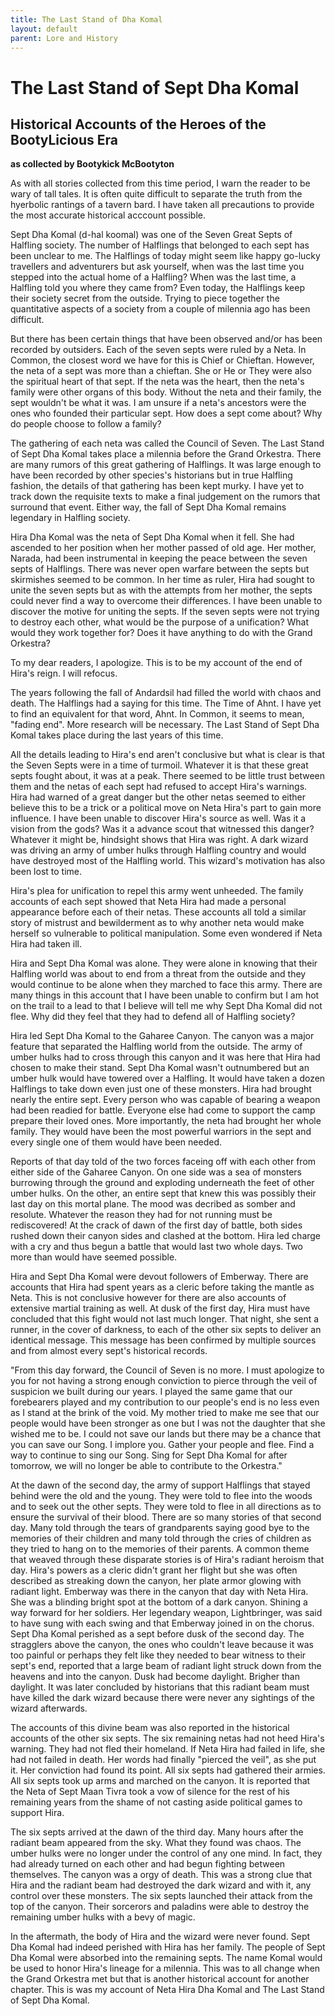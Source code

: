 ```yaml
---
title: The Last Stand of Dha Komal
layout: default
parent: Lore and History
---
```


# The Last Stand of Sept Dha Komal

## Historical Accounts of the Heroes of the BootyLicious Era
**as collected by Bootykick McBootyton**


As with all stories collected from this time period, I warn the reader to be wary of tall tales. It is often quite difficult to separate the truth from the hyerbolic rantings of a tavern bard. I have taken all precautions to provide the most accurate historical acccount possible.

Sept Dha Komal (d-hal koomal) was one of the Seven Great Septs of Halfling society. The number of Halflings that belonged to each sept has been unclear to me. The Halflings of today might seem like happy go-lucky travellers and adventurers but ask yourself, when was the last time you stepped into the actual home of a Halfling? When was the last time, a Halfling told you where they came from? Even today, the Halflings keep their society secret from the outside. Trying to piece together the quantitative aspects of a society from a couple of milennia ago has been difficult.

But there has been certain things that have been observed and/or has been recorded by outsiders. Each of the seven septs were ruled by a Neta. In Common, the closest word we have for this is Chief or Chieftan. However, the neta of a sept was more than a chieftan. She or He or They were also the spiritual heart of that sept. If the neta was the heart, then the neta's family were other organs of this body. Without the neta and their family, the sept wouldn't be what it was. I am unsure if a neta's ancestors were the ones who founded their particular sept. How does a sept come about? Why do people choose to follow a family?

The gathering of each neta was called the Council of Seven. The Last Stand of Sept Dha Komal takes place a milennia before the Grand Orkestra. There are many rumors of this great gathering of Halflings. It was large enough to have been recorded by other species's historians but in true Halfling fashion, the details of that gathering has been kept murky. I have yet to track down the requisite texts to make a final judgement on the rumors that surround that event. Either way, the fall of Sept Dha Komal remains legendary in Halfling society.

Hira Dha Komal was the neta of Sept Dha Komal when it fell. She had ascended to her position when her mother passed of old age. Her mother, Narada, had been instrumental in keeping the peace between the seven septs of Halflings. There was never open warfare between the septs but skirmishes seemed to be common. In her time as ruler, Hira had sought to unite the seven septs but as with the attempts from her mother, the septs could never find a way to overcome their differences. I have been unable to discover the motive for uniting the septs. If the seven septs were not trying to destroy each other, what would be the purpose of a unification? What would they work together for? Does it have anything to do with the Grand Orkestra?

To my dear readers, I apologize. This is to be my account of the end of Hira's reign. I will refocus.

The years following the fall of Andardsil had filled the world with chaos and death. The Halflings had a saying for this time. The Time of Ahnt. I have yet to find an equivalent for that word, Ahnt. In Common, it seems to mean, "fading end". More research will be necessary. The Last Stand of Sept Dha Komal takes place during the last years of this time. 

All the details leading to Hira's end aren't conclusive but what is clear is that the Seven Septs were in a time of turmoil. Whatever it is that these great septs fought about, it was at a peak. There seemed to be little trust between them and the netas of each sept had refused to accept Hira's warnings. Hira had warned of a great danger but the other netas seemed to either believe this to be a trick or a political move on Neta Hira's part to gain more influence. I have been unable to discover Hira's source as well. Was it a vision from the gods? Was it a advance scout that witnessed this danger? Whatever it might be, hindsight shows that Hira was right. A dark wizard was driving an army of umber hulks through Halfling country and would have destroyed most of the Halfling world. This wizard's motivation has also been lost to time.

Hira's plea for unification to repel this army went unheeded. The family accounts of each sept showed that Neta Hira had made a personal appearance before each of their netas. These accounts all told a similar story of mistrust and bewilderment as to why another neta would make herself so vulnerable to political manipulation. Some even wondered if Neta Hira had taken ill.

Hira and Sept Dha Komal was alone. They were alone in knowing that their Halfling world was about to end from a threat from the outside and they would continue to be alone when they marched to face this army. There are many things in this account that I have been unable to confirm but I am hot on the trail to a lead to that I believe will tell me why Sept Dha Komal did not flee. Why did they feel that they had to defend all of Halfling society?

Hira led Sept Dha Komal to the Gaharee Canyon. The canyon was a major feature that separated the Halfling world from the outside. The army of umber hulks had to cross through this canyon and it was here that Hira had chosen to make their stand. Sept Dha Komal wasn't outnumbered but an umber hulk would have towered over a Halfling. It would have taken a dozen Halflings to take down even just one of these monsters. Hira had brought nearly the entire sept. Every person who was capable of bearing a weapon had been readied for battle. Everyone else had come to support the camp prepare their loved ones. More importantly, the neta had brought her whole family. They would have been the most powerful warriors in the sept and every single one of them would have been needed.

Reports of that day told of the two forces faceing off with each other from either side of the Gaharee Canyon. On one side was a sea of monsters burrowing through the ground and exploding underneath the feet of other umber hulks. On the other, an entire sept that knew this was possibly their last day on this mortal plane. The mood was decribed as somber and resolute. Whatever the reason they had for not running must be rediscovered! At the crack of dawn of the first day of battle, both sides rushed down their canyon sides and clashed at the bottom. Hira led charge with a cry and thus begun a battle that would last two whole days. Two more than would have seemed possible. 

Hira and Sept Dha Komal were devout followers of Emberway. There are accounts that Hira had spent years as a cleric before taking the mantle as Neta. This is not conclusive however for there are also accounts of extensive martial training as well. At dusk of the first day, Hira must have concluded that this fight would not last much longer. That night, she sent a runner, in the cover of darkness, to each of the other six septs to deliver an identical message. This message has been confirmed by multiple sources and from almost every sept's historical records.

"From this day forward, the Council of Seven is no more. I must apologize to you for not having a strong enough conviction to pierce through the veil of suspicion we built during our years. I played the same game that our forebearers played and my contribution to our people's end is no less even as I stand at the brink of the void. My mother tried to make me see that our people would have been stronger as one but I was not the daughter that she wished me to be. I could not save our lands but there may be a chance that you can save our Song. I implore you. Gather your people and flee. Find a way to continue to sing our Song. Sing for Sept Dha Komal for after tomorrow, we will no longer be able to contribute to the Orkestra."

At the dawn of the second day, the army of support Halflings that stayed behind were the old and the young. They were told to flee into the woods and to seek out the other septs. They were told to flee in all directions as to ensure the survival of their blood. There are so many stories of that second day. Many told through the tears of grandparents saying good bye to the memories of their children and many told through the cries of children as they tried to hang on to the memories of their parents. A common theme that weaved through these disparate stories is of Hira's radiant heroism that day. Hira's powers as a cleric didn't grant her flight but she was often described as streaking down the canyon, her plate armor glowing with radiant light. Emberway was there in the canyon that day with Neta Hira. She was a blinding bright spot at the bottom of a dark canyon. Shining a way forward for her soldiers. Her legendary weapon, Lightbringer, was said to have sung with each swing and that Emberway joined in on the chorus. Sept Dha Komal perished as a sept before dusk of the second day. The stragglers above the canyon, the ones who couldn't leave because it was too painful or perhaps they felt like they needed to bear witness to their sept's end, reported that a large beam of radiant light struck down from the heavens and into the canyon. Dusk had become daylight. Brigher than daylight. It was later concluded by historians that this radiant beam must have killed the dark wizard because there were never any sightings of the wizard afterwards.

The accounts of this divine beam was also reported in the historical accounts of the other six septs. The six remaining netas had not heed Hira's warning. They had not fled their homeland. If Neta Hira had failed in life, she had not failed in death. Her words had finally "pierced the veil", as she put it. Her conviction had found its point. All six septs had gathered their armies. All six septs took up arms and marched on the canyon. It is reported that the Neta of Sept Maan Tivra took a vow of silence for the rest of his remaining years from the shame of not casting aside political games to support Hira.

The six septs arrived at the dawn of the third day. Many hours after the radiant beam appeared from the sky. What they found was chaos. The umber hulks were no longer under the control of any one mind. In fact, they had already turned on each other and had begun fighting between themselves. The canyon was a orgy of death. This was a strong clue that Hira and the radiant beam had destroyed the dark wizard and with it, any control over these monsters. The six septs launched their attack from the top of the canyon. Their sorcerors and paladins were able to destroy the remaining umber hulks with a bevy of magic.

In the aftermath, the body of Hira and the wizard were never found. Sept Dha Komal had indeed perished with Hira has her family. The people of Sept Dha Komal were absorbed into the remaining septs. The name Komal would be used to honor Hira's lineage for a milennia. This was to all change when the Grand Orkestra met but that is another historical account for another chapter. This is was my account of Neta Hira Dha Komal and The Last Stand of Sept Dha Komal.






















